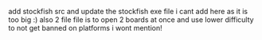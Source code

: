 add stockfish src and update the stockfish exe file i cant add here as it is too big :)
also 2 file file is to open 2 boards at once 
and use lower difficulty to not get banned on platforms i wont mention!
